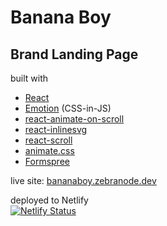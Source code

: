 # Banana Boy
## Brand Landing Page

built with  
- [React](https://reactjs.org/)  
- [Emotion](https://emotion.sh/) (CSS-in-JS)  
- [react-animate-on-scroll](https://github.com/dbramwell/react-animate-on-scroll)  
- [react-inlinesvg](https://github.com/gilbarbara/react-inlinesvg)  
- [react-scroll](https://github.com/fisshy/react-scroll)
- [animate.css](https://github.com/animate-css/animate.css)  
- [Formspree](https://formspree.io)

live site: [bananaboy.zebranode.dev](https://bananaboy.zebranode.dev/)

deployed to Netlify   
[![Netlify Status](https://api.netlify.com/api/v1/badges/0ba1efdf-637d-4a3e-bbd8-2ac48aee2efa/deploy-status)](https://app.netlify.com/sites/bananaboy/deploys)
